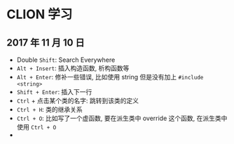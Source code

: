 # CLION 学习

## 2017 年 11 月 10 日

+   Double `Shift`: Search Everywhere
+   `Alt + Insert`: 插入构造函数, 析构函数等
+   `Alt + Enter`: 修补一些错误, 比如使用 string 但是没有加上 `#include <string>`
+   `Shift + Enter`: 插入下一行
+   `Ctrl` + 点击某个类的名字: 跳转到该类的定义
+   `Ctrl + H`: 类的继承关系
+   `Ctrl + O`: 比如写了一个虚函数, 要在派生类中 override 这个函数, 在派生类中使用 `Ctrl + O`
+   ​

